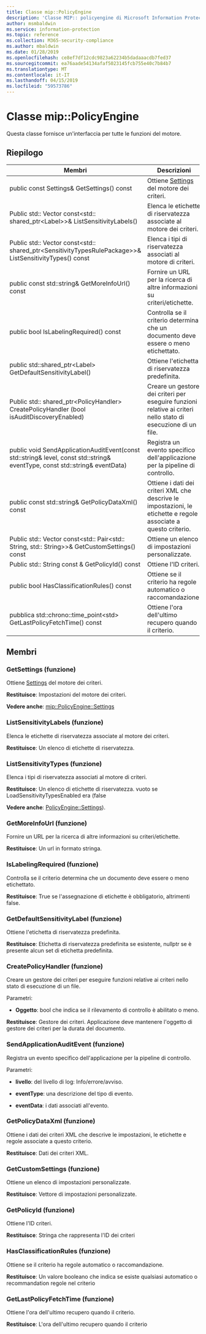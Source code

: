```yaml
---
title: Classe mip::PolicyEngine
description: 'Classe MIP:: policyengine di Microsoft Information Protection (MIP) SDK vengono documentate.'
author: msmbaldwin
ms.service: information-protection
ms.topic: reference
ms.collection: M365-security-compliance
ms.author: mbaldwin
ms.date: 01/28/2019
ms.openlocfilehash: ce8ef7df12cdc9823a62234b5dadaaacdb7fed37
ms.sourcegitcommit: ea76aade54134afaf5023145fcb755e40c7b84b7
ms.translationtype: MT
ms.contentlocale: it-IT
ms.lasthandoff: 04/15/2019
ms.locfileid: "59573786"
---
```

# <a name="class-mippolicyengine"></a>Classe mip::PolicyEngine 
Questa classe fornisce un'interfaccia per tutte le funzioni del motore.
  
## <a name="summary"></a>Riepilogo
 Membri                        | Descrizioni                                
--------------------------------|---------------------------------------------
public const Settings& GetSettings() const  |  Ottiene [Settings](class_mip_policyengine_settings.md) del motore dei criteri.
Public std:: Vector const\<std:: shared_ptr\<Label\>\>& ListSensitivityLabels()  |  Elenca le etichette di riservatezza associate al motore dei criteri.
Public std:: Vector const\<std:: shared_ptr\<SensitivityTypesRulePackage\>\>& ListSensitivityTypes() const  |  Elenca i tipi di riservatezza associati al motore di criteri.
public const std::string& GetMoreInfoUrl() const  |  Fornire un URL per la ricerca di altre informazioni su criteri/etichette.
public bool IsLabelingRequired() const  |  Controlla se il criterio determina che un documento deve essere o meno etichettato.
public std::shared_ptr\<Label\> GetDefaultSensitivityLabel()  |  Ottiene l'etichetta di riservatezza predefinita.
Public std:: shared_ptr\<PolicyHandler\> CreatePolicyHandler (bool isAuditDiscoveryEnabled)  |  Creare un gestore dei criteri per eseguire funzioni relative ai criteri nello stato di esecuzione di un file.
public void SendApplicationAuditEvent(const std::string& level, const std::string& eventType, const std::string& eventData)  |  Registra un evento specifico dell'applicazione per la pipeline di controllo.
public const std::string& GetPolicyDataXml() const  |  Ottiene i dati dei criteri XML che descrive le impostazioni, le etichette e regole associate a questo criterio.
Public std:: Vector const\<std:: Pair\<std:: String, std:: String\>\>& GetCustomSettings() const  |  Ottiene un elenco di impostazioni personalizzate.
Public std:: String const & GetPolicyId() const  |  Ottiene l'ID criteri.
public bool HasClassificationRules() const  |  Ottiene se il criterio ha regole automatico o raccomandazione.
pubblica std::chrono::time_point\<std\> GetLastPolicyFetchTime() const  |  Ottiene l'ora dell'ultimo recupero quando il criterio.
  
## <a name="members"></a>Membri
  
### <a name="getsettings-function"></a>GetSettings (funzione)
Ottiene [Settings](class_mip_policyengine_settings.md) del motore dei criteri.

  
**Restituisce**: Impostazioni del motore dei criteri. 
  
**Vedere anche**: [mip::PolicyEngine::Settings](class_mip_policyengine_settings.md)
  
### <a name="listsensitivitylabels-function"></a>ListSensitivityLabels (funzione)
Elenca le etichette di riservatezza associate al motore dei criteri.

  
**Restituisce**: Un elenco di etichette di riservatezza.
  
### <a name="listsensitivitytypes-function"></a>ListSensitivityTypes (funzione)
Elenca i tipi di riservatezza associati al motore di criteri.

  
**Restituisce**: Un elenco di etichette di riservatezza. vuoto se LoadSensitivityTypesEnabled era (false
  
**Vedere anche**: [PolicyEngine::Settings](class_mip_policyengine_settings.md)).
  
### <a name="getmoreinfourl-function"></a>GetMoreInfoUrl (funzione)
Fornire un URL per la ricerca di altre informazioni su criteri/etichette.

  
**Restituisce**: Un url in formato stringa.
  
### <a name="islabelingrequired-function"></a>IsLabelingRequired (funzione)
Controlla se il criterio determina che un documento deve essere o meno etichettato.

  
**Restituisce**: True se l'assegnazione di etichette è obbligatorio, altrimenti false.
  
### <a name="getdefaultsensitivitylabel-function"></a>GetDefaultSensitivityLabel (funzione)
Ottiene l'etichetta di riservatezza predefinita.

  
**Restituisce**: Etichetta di riservatezza predefinita se esistente, nullptr se è presente alcun set di etichetta predefinita.
  
### <a name="createpolicyhandler-function"></a>CreatePolicyHandler (funzione)
Creare un gestore dei criteri per eseguire funzioni relative ai criteri nello stato di esecuzione di un file.

Parametri:  
* **Oggetto**: bool che indica se il rilevamento di controllo è abilitato o meno.



  
**Restituisce**: Gestore dei criteri.
Applicazione deve mantenere l'oggetto di gestore dei criteri per la durata del documento.
  
### <a name="sendapplicationauditevent-function"></a>SendApplicationAuditEvent (funzione)
Registra un evento specifico dell'applicazione per la pipeline di controllo.

Parametri:  
* **livello**: del livello di log: Info/errore/avviso. 


* **eventType**: una descrizione del tipo di evento. 


* **eventData**: i dati associati all'evento.


  
### <a name="getpolicydataxml-function"></a>GetPolicyDataXml (funzione)
Ottiene i dati dei criteri XML che descrive le impostazioni, le etichette e regole associate a questo criterio.

  
**Restituisce**: Dati dei criteri XML.
  
### <a name="getcustomsettings-function"></a>GetCustomSettings (funzione)
Ottiene un elenco di impostazioni personalizzate.

  
**Restituisce**: Vettore di impostazioni personalizzate.
  
### <a name="getpolicyid-function"></a>GetPolicyId (funzione)
Ottiene l'ID criteri.

  
**Restituisce**: Stringa che rappresenta l'ID dei criteri
  
### <a name="hasclassificationrules-function"></a>HasClassificationRules (funzione)
Ottiene se il criterio ha regole automatico o raccomandazione.

  
**Restituisce**: Un valore booleano che indica se esiste qualsiasi automatico o recommandation regole nel criterio
  
### <a name="getlastpolicyfetchtime-function"></a>GetLastPolicyFetchTime (funzione)
Ottiene l'ora dell'ultimo recupero quando il criterio.

  
**Restituisce**: L'ora dell'ultimo recupero quando il criterio